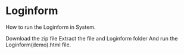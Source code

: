 # Loginform
How to run the Loginform in System.

Download the zip file
Extract the file and Loginform folder
And run the Loginform(demo).html file.
